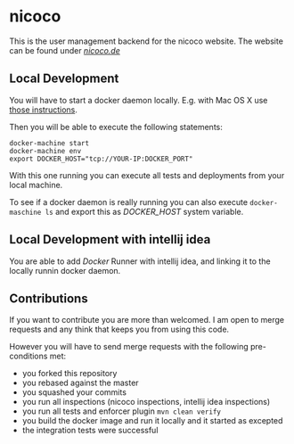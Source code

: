 # nicoco 

This is the user management backend for the nicoco website. 
The website can be found under *[nicoco.de](https://www.nicoco.de)*

## Local Development

You will have to start a docker daemon locally.
E.g. with Mac OS X use [those instructions](https://docs.docker.com/machine/get-started/).

Then you will be able to execute the following statements:

    docker-machine start
    docker-machine env
    export DOCKER_HOST="tcp://YOUR-IP:DOCKER_PORT"

With this one running you can execute all tests and deployments from your local machine.    

To see if a docker daemon is really running you can also execute ```docker-maschine ls``` and export this as *DOCKER_HOST* system variable.
    
## Local Development with intellij idea

You are able to add *Docker* Runner with intellij idea, and linking it to the locally runnin docker daemon.
    
## Contributions

If you want to contribute you are more than welcomed. I am open to merge
requests and any think that keeps you from using this code.

However you will have to send merge requests with the following pre-conditions met:

- you forked this repository
- you rebased against the master
- you squashed your commits
- you run all inspections (nicoco inspections, intellij idea inspections)
- you run all tests and enforcer plugin ```mvn clean verify```
- you build the docker image and run it locally and it started as excepted
- the integration tests were successful
